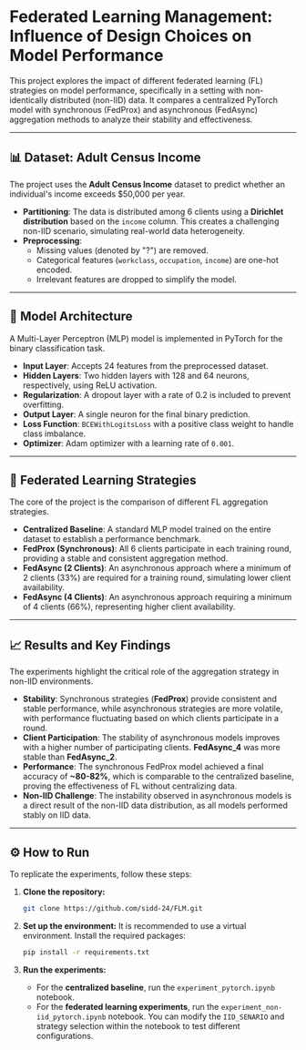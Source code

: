 # Federated Learning Management: Influence of Design Choices on Model Performance

This project explores the impact of different federated learning (FL) strategies on model performance, specifically in a setting with non-identically distributed (non-IID) data. It compares a centralized PyTorch model with synchronous (FedProx) and asynchronous (FedAsync) aggregation methods to analyze their stability and effectiveness.

---

## 📊 Dataset: Adult Census Income

The project uses the **Adult Census Income** dataset to predict whether an individual's income exceeds $50,000 per year.

* **Partitioning**: The data is distributed among 6 clients using a **Dirichlet distribution** based on the `income` column. This creates a challenging non-IID scenario, simulating real-world data heterogeneity.
* **Preprocessing**:
    * Missing values (denoted by "?") are removed.
    * Categorical features (`workclass`, `occupation`, `income`) are one-hot encoded.
    * Irrelevant features are dropped to simplify the model.

---

## 🤖 Model Architecture

A Multi-Layer Perceptron (MLP) model is implemented in PyTorch for the binary classification task.

* **Input Layer**: Accepts 24 features from the preprocessed dataset.
* **Hidden Layers**: Two hidden layers with 128 and 64 neurons, respectively, using ReLU activation.
* **Regularization**: A dropout layer with a rate of 0.2 is included to prevent overfitting.
* **Output Layer**: A single neuron for the final binary prediction.
* **Loss Function**: `BCEWithLogitsLoss` with a positive class weight to handle class imbalance.
* **Optimizer**: Adam optimizer with a learning rate of `0.001`.

---

## 🚀 Federated Learning Strategies

The core of the project is the comparison of different FL aggregation strategies.

* **Centralized Baseline**: A standard MLP model trained on the entire dataset to establish a performance benchmark.
* **FedProx (Synchronous)**: All 6 clients participate in each training round, providing a stable and consistent aggregation method.
* **FedAsync (2 Clients)**: An asynchronous approach where a minimum of 2 clients (33%) are required for a training round, simulating lower client availability.
* **FedAsync (4 Clients)**: An asynchronous approach requiring a minimum of 4 clients (66%), representing higher client availability.

---

## 📈 Results and Key Findings

The experiments highlight the critical role of the aggregation strategy in non-IID environments.

* **Stability**: Synchronous strategies (**FedProx**) provide consistent and stable performance, while asynchronous strategies are more volatile, with performance fluctuating based on which clients participate in a round.
* **Client Participation**: The stability of asynchronous models improves with a higher number of participating clients. **FedAsync_4** was more stable than **FedAsync_2**.
* **Performance**: The synchronous FedProx model achieved a final accuracy of **~80-82%**, which is comparable to the centralized baseline, proving the effectiveness of FL without centralizing data.
* **Non-IID Challenge**: The instability observed in asynchronous models is a direct result of the non-IID data distribution, as all models performed stably on IID data.

---

## ⚙️ How to Run

To replicate the experiments, follow these steps:

1.  **Clone the repository:**
    ```bash
    git clone https://github.com/sidd-24/FLM.git
    ```

2.  **Set up the environment:**
    It is recommended to use a virtual environment. Install the required packages:
    ```bash
    pip install -r requirements.txt
    ```

3.  **Run the experiments:**
    * For the **centralized baseline**, run the `experiment_pytorch.ipynb` notebook.
    * For the **federated learning experiments**, run the `experiment_non-iid_pytorch.ipynb` notebook. You can modify the `IID_SENARIO` and strategy selection within the notebook to test different configurations.
